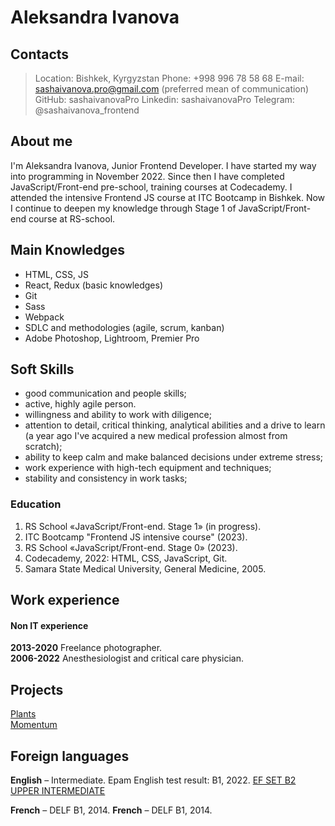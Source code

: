 # Aleksandra Ivanova

## Contacts

> Location: Bishkek, Kyrgyzstan
> Phone: +998 996 78 58 68
> E-mail: sashaivanova.pro@gmail.com (preferred mean of communication)\
> GitHub: sashaivanovaPro
> Linkedin: sashaivanovaPro
> Telegram: @sashaivanova_frontend

## About me

I'm Aleksandra Ivanova, Junior Frontend Developer. I have started my way into programming in November 2022.
Since then I have completed JavaScript/Front-end pre-school, training courses at Codecademy. I attended the intensive Frontend JS course at ITC Bootcamp in Bishkek. Now I continue to deepen my knowledge through Stage 1 of JavaScript/Front-end course at RS-school. 

## Main Knowledges

- HTML, CSS, JS
- React, Redux (basic knowledges)
- Git
- Sass
- Webpack
- SDLC and methodologies (agile, scrum, kanban)
- Adobe Photoshop, Lightroom, Premier Pro

## Soft Skills

- good communication and people skills;
- active, highly agile person.
- willingness and ability to work with diligence;
- attention to detail, critical thinking, analytical abilities and a drive to learn (a year ago I've acquired a new medical profession almost from scratch);
- ability to keep calm and make balanced decisions under extreme stress;
- work experience with high-tech equipment and techniques;
- stability and consistency in work tasks;

### Education

1. RS School «JavaScript/Front-end. Stage 1» (in progress).
2. ITC Bootcamp "Frontend JS intensive course" (2023).
3. RS School «JavaScript/Front-end. Stage 0» (2023).
4. Codecademy, 2022: HTML, CSS, JavaScript, Git.
5. Samara State Medical University, General Medicine, 2005.

## Work experience

#### Non IT experience

**2013-2020** Freelance photographer.\
**2006-2022** Anesthesiologist and critical care physician.

## Projects

[Plants](https://sashaivanovapro.github.io/plants/)\
[Momentum](https://rolling-scopes-school.github.io/sashaivanovapro-JSFEPRESCHOOL2022Q4/momentum/)

## Foreign languages

**English** – Intermediate.
Epam English test result: B1, 2022.
[EF SET B2 UPPER INTERMEDIATE](efset.org/cert/wavEMQ)

**French** – DELF В1, 2014.
**French** – DELF В1, 2014.